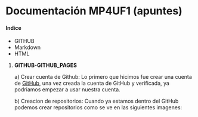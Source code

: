 # Documentación MP4UF1 (apuntes)
#### Indice 
- GITHUB
- Markdown
- HTML

1. **GITHUB-GITHUB_PAGES**

   a) Crear cuenta de Github:
   Lo primero que hicimos fue crear una cuenta de [GitHub](https://github.com:Portada "Pagina_GitHub"), una vez creada la cuenta de GitHub y verificada, ya podriamos empezar a usar nuestra cuenta.
   
   b) Creacion de repositorios: Cuando ya estamos dentro del GitHub podemos crear repositorios como se ve en las siguientes imagenes: 
